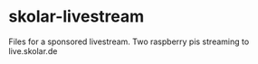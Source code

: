 # skolar-livestream
Files for a sponsored livestream. Two raspberry pis streaming to live.skolar.de
